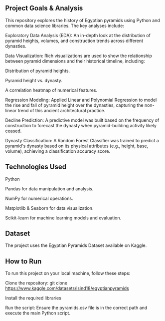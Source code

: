 ## Project Goals & Analysis
This repository explores the history of Egyptian pyramids using Python and common data science libraries. The key analyses include:

Exploratory Data Analysis (EDA): An in-depth look at the distribution of pyramid heights, volumes, and construction trends across different dynasties.

Data Visualization: Rich visualizations are used to show the relationship between pyramid dimensions and their historical timeline, including:

Distribution of pyramid heights.

Pyramid height vs. dynasty.

A correlation heatmap of numerical features.

Regression Modeling: Applied Linear and Polynomial Regression to model the rise and fall of pyramid height over the dynasties, capturing the non-linear trend of this ancient architectural practice.

Decline Prediction: A predictive model was built based on the frequency of construction to forecast the dynasty when pyramid-building activity likely ceased.

Dynasty Classification: A Random Forest Classifier was trained to predict a pyramid's dynasty based on its physical attributes (e.g., height, base, volume), achieving a classification accuracy score.

## Technologies Used
Python

Pandas for data manipulation and analysis.

NumPy for numerical operations.

Matplotlib & Seaborn for data visualization.

Scikit-learn for machine learning models and evaluation.

## Dataset
The project uses the Egyptian Pyramids Dataset available on Kaggle.

## How to Run
To run this project on your local machine, follow these steps:

Clone the repository: git clone https://www.kaggle.com/datasets/lsind18/egyptianpyramids

Install the required libraries

Run the script:
Ensure the pyramids.csv file is in the correct path and execute the main Python script.

